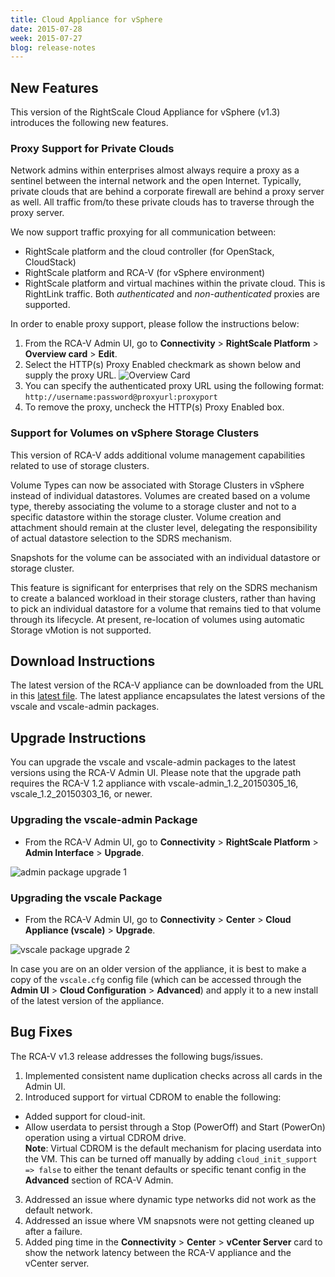 ```yaml
---
title: Cloud Appliance for vSphere
date: 2015-07-28
week: 2015-07-27
blog: release-notes
---
```


## New Features

This version of the RightScale Cloud Appliance for vSphere (v1.3) introduces the following new features.

### Proxy Support for Private Clouds

Network admins within enterprises almost always require a proxy as a sentinel between the internal network and the open Internet. Typically, private clouds that are behind a corporate firewall are behind a proxy server as well. All traffic from/to these private clouds has to traverse through the proxy server.

We now support traffic proxying for all communication between:
* RightScale platform and the cloud controller (for OpenStack, CloudStack)
* RightScale platform and RCA-V (for vSphere environment)
* RightScale platform and virtual machines within the private cloud. This is RightLink traffic.
Both *authenticated* and *non-authenticated* proxies are supported.

In order to enable proxy support, please follow the instructions below:

1. From the RCA-V Admin UI, go to **Connectivity** > **RightScale Platform** > **Overview card** > **Edit**.
2. Select the HTTP(s) Proxy Enabled checkmark as shown below and supply the proxy URL.
    ![Overview Card](/img/rcav-rel-note-proxy-enable.png)
3. You can specify the authenticated proxy URL using the following format: `http://username:password@proxyurl:proxyport`
4. To remove the proxy, uncheck the HTTP(s) Proxy Enabled box.

### Support for Volumes on vSphere Storage Clusters

This version of RCA-V adds additional volume management capabilities related to use of storage clusters.

Volume Types can now be associated with Storage Clusters in vSphere instead of individual datastores. Volumes are created based on a volume type, thereby associating the volume to a storage cluster and not to a specific datastore within the storage cluster. Volume creation and attachment should remain at the cluster level, delegating the responsibility of actual datastore selection to the SDRS mechanism.

Snapshots for the volume can be associated with an individual datastore or storage cluster.

This feature is significant for enterprises that rely on the SDRS mechanism to create a balanced workload in their storage clusters, rather than having to pick an individual datastore for a volume that remains tied to that volume through its lifecycle.
At present, re-location of volumes using automatic Storage vMotion is not supported.

## Download Instructions

The latest version of the RCA-V appliance can be downloaded from the URL in this [latest file](http://rightscale-vscale.s3.amazonaws.com/appliances/latest).
The latest appliance encapsulates the latest versions of the vscale and vscale-admin packages.

## Upgrade Instructions

You can upgrade the vscale and vscale-admin packages to the latest versions using the RCA-V Admin UI. Please note that the upgrade path requires the  RCA-V 1.2 appliance with vscale-admin_1.2_20150305_16, vscale_1.2_20150303_16, or newer.

### Upgrading the vscale-admin Package

* From the RCA-V Admin UI, go to **Connectivity** > **RightScale Platform** > **Admin Interface** > **Upgrade**.

![admin package upgrade 1](/img/rcav-rel-note-upgrade1.png)

### Upgrading the vscale Package

* From the RCA-V Admin UI, go to **Connectivity** > **Center** > **Cloud Appliance (vscale)** > **Upgrade**.

![vscale package upgrade 2](/img/rcav-rel-note-vscale-upgrade.png)

In case you are on an older version of the appliance, it is best to make a copy of the `vscale.cfg` config file (which can be accessed through the **Admin UI** > **Cloud Configuration** > **Advanced**) and apply it to a new install of the latest version of the appliance.

## Bug Fixes

The RCA-V v1.3 release addresses the following bugs/issues.

1. Implemented consistent name duplication checks across all cards in the Admin UI.
2. Introduced support for virtual CDROM to enable the following:
  * Added support for cloud-init.
  * Allow userdata to persist through a Stop (PowerOff) and Start (PowerOn) operation using a virtual CDROM drive.<br>
  **Note**: Virtual CDROM is the default mechanism for placing userdata into the VM. This can be turned off manually by adding `cloud_init_support => false` to either the tenant defaults or specific tenant config in the **Advanced** section of RCA-V Admin.
3. Addressed an issue where dynamic type networks did not work as the default network.
4. Addressed an issue where VM snapsnots were not getting cleaned up after a failure.
5. Added ping time in the **Connectivity** > **Center** > **vCenter Server** card to show the network latency between the RCA-V appliance and the  vCenter server.
